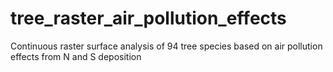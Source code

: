 # tree_raster_air_pollution_effects
Continuous raster surface analysis of 94 tree species based on air pollution effects from N and S deposition
